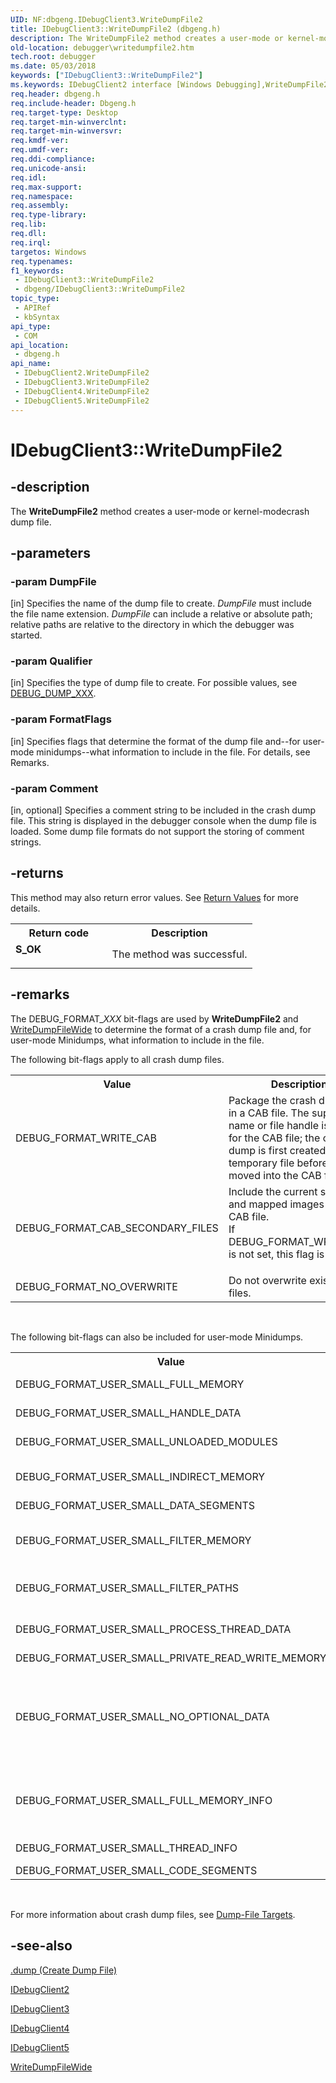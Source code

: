 ```yaml
---
UID: NF:dbgeng.IDebugClient3.WriteDumpFile2
title: IDebugClient3::WriteDumpFile2 (dbgeng.h)
description: The WriteDumpFile2 method creates a user-mode or kernel-modecrash dump file.
old-location: debugger\writedumpfile2.htm
tech.root: debugger
ms.date: 05/03/2018
keywords: ["IDebugClient3::WriteDumpFile2"]
ms.keywords: IDebugClient2 interface [Windows Debugging],WriteDumpFile2 method, IDebugClient2::WriteDumpFile2, IDebugClient3 interface [Windows Debugging],WriteDumpFile2 method, IDebugClient3.WriteDumpFile2, IDebugClient3::WriteDumpFile2, IDebugClient4 interface [Windows Debugging],WriteDumpFile2 method, IDebugClient4::WriteDumpFile2, IDebugClient5 interface [Windows Debugging],WriteDumpFile2 method, IDebugClient5::WriteDumpFile2, IDebugClient_6ce4aeba-f7a6-4872-9ff2-baf3b3165471.xml, WriteDumpFile2, WriteDumpFile2 method [Windows Debugging], WriteDumpFile2 method [Windows Debugging],IDebugClient2 interface, WriteDumpFile2 method [Windows Debugging],IDebugClient3 interface, WriteDumpFile2 method [Windows Debugging],IDebugClient4 interface, WriteDumpFile2 method [Windows Debugging],IDebugClient5 interface, dbgeng/IDebugClient2::WriteDumpFile2, dbgeng/IDebugClient3::WriteDumpFile2, dbgeng/IDebugClient4::WriteDumpFile2, dbgeng/IDebugClient5::WriteDumpFile2, debugger.writedumpfile2
req.header: dbgeng.h
req.include-header: Dbgeng.h
req.target-type: Desktop
req.target-min-winverclnt: 
req.target-min-winversvr: 
req.kmdf-ver: 
req.umdf-ver: 
req.ddi-compliance: 
req.unicode-ansi: 
req.idl: 
req.max-support: 
req.namespace: 
req.assembly: 
req.type-library: 
req.lib: 
req.dll: 
req.irql: 
targetos: Windows
req.typenames: 
f1_keywords:
 - IDebugClient3::WriteDumpFile2
 - dbgeng/IDebugClient3::WriteDumpFile2
topic_type:
 - APIRef
 - kbSyntax
api_type:
 - COM
api_location:
 - dbgeng.h
api_name:
 - IDebugClient2.WriteDumpFile2
 - IDebugClient3.WriteDumpFile2
 - IDebugClient4.WriteDumpFile2
 - IDebugClient5.WriteDumpFile2
---
```


# IDebugClient3::WriteDumpFile2


## -description

The <b>WriteDumpFile2</b> method creates a user-mode or kernel-modecrash dump file.

## -parameters

### -param DumpFile 

[in]
Specifies the name of the dump file to create.  <i>DumpFile</i> must include the file name extension.  <i>DumpFile</i> can include a relative or absolute path; relative paths are relative to the directory in which the debugger was started.

### -param Qualifier 

[in]
Specifies the type of dump file to create.  For possible values, see <a href="/previous-versions/ff541472(v=vs.85)">DEBUG_DUMP_XXX</a>.

### -param FormatFlags 

[in]
Specifies flags that determine the format of the dump file and--for user-mode minidumps--what information to include in the file.  For details, see Remarks.

### -param Comment 

[in, optional]
Specifies a comment string to be included in the crash dump file.  This string is displayed in the debugger console when the dump file is loaded.  Some dump file formats do not support the storing of comment strings.

## -returns

This method may also return error values.  See <a href="/windows-hardware/drivers/debugger/hresult-values">Return Values</a> for more details.

<table>
<tr>
<th>Return code</th>
<th>Description</th>
</tr>
<tr>
<td width="40%">
<dl>
<dt><b>S_OK</b></dt>
</dl>
</td>
<td width="60%">
The method was successful.

</td>
</tr>
</table>

## -remarks

The DEBUG_FORMAT_<i>XXX</i> bit-flags are used by <b>WriteDumpFile2</b> and <a href="/windows-hardware/drivers/ddi/dbgeng/nf-dbgeng-idebugclient5-writedumpfilewide">WriteDumpFileWide</a> to determine the format of a crash dump file and, for user-mode Minidumps, what information to include in the file.

The following bit-flags apply to all crash dump files.

<table>
<tr>
<th>Value</th>
<th>Description</th>
</tr>
<tr>
<td>
DEBUG_FORMAT_WRITE_CAB

</td>
<td>
Package the crash dump file in a CAB file.  The supplied file name or file handle is used for the CAB file; the crash dump is first created in a temporary file before being moved into the CAB file.

</td>
</tr>
<tr>
<td>
DEBUG_FORMAT_CAB_SECONDARY_FILES

</td>
<td>

<dl>
<dt>Include the current symbols and mapped images in the CAB file.</dt>
<dt>If DEBUG_FORMAT_WRITE_CAB is not set, this flag is ignored.</dt>
</dl>


</td>
</tr>
<tr>
<td>
DEBUG_FORMAT_NO_OVERWRITE

</td>
<td>
Do not overwrite existing files.

</td>
</tr>
</table>
 

The following bit-flags can also be included for user-mode Minidumps.

<table>
<tr>
<th>Value</th>
<th>Description</th>
</tr>
<tr>
<td>
DEBUG_FORMAT_USER_SMALL_FULL_MEMORY

</td>
<td>
Add full memory data.  All accessible committed pages owned by the target application will be included.

</td>
</tr>
<tr>
<td>
DEBUG_FORMAT_USER_SMALL_HANDLE_DATA

</td>
<td>
Add data about the handles that are associated with the target application.

</td>
</tr>
<tr>
<td>
DEBUG_FORMAT_USER_SMALL_UNLOADED_MODULES

</td>
<td>
Add unloaded module information.  This information is available only in Windows Server 2003 and later versions of Windows.

</td>
</tr>
<tr>
<td>
DEBUG_FORMAT_USER_SMALL_INDIRECT_MEMORY

</td>
<td>
Add indirect memory.  A small region of memory that surrounds any address that is referenced by a pointer on the stack or backing store is included.

</td>
</tr>
<tr>
<td>
DEBUG_FORMAT_USER_SMALL_DATA_SEGMENTS

</td>
<td>
Add all data segments within the executable images.

</td>
</tr>
<tr>
<td>
DEBUG_FORMAT_USER_SMALL_FILTER_MEMORY

</td>
<td>
Set to zero all of the memory on the stack and in the backing store that is not useful for recreating the stack trace.  This can make compression of the Minidump more efficient and increase privacy by removing unnecessary information.

</td>
</tr>
<tr>
<td>
DEBUG_FORMAT_USER_SMALL_FILTER_PATHS

</td>
<td>
Remove the module paths, leaving only the module names.  This is useful for protecting privacy by hiding the directory structure (which may contain the user's name).

</td>
</tr>
<tr>
<td>
DEBUG_FORMAT_USER_SMALL_PROCESS_THREAD_DATA

</td>
<td>
Add the process environment block (PEB) and thread environment block (TEB).  This flag can be used to provide Windows system information for threads and processes.

</td>
</tr>
<tr>
<td>
DEBUG_FORMAT_USER_SMALL_PRIVATE_READ_WRITE_MEMORY

</td>
<td>
Add all committed private read-write memory pages.

</td>
</tr>
<tr>
<td>
DEBUG_FORMAT_USER_SMALL_NO_OPTIONAL_DATA

</td>
<td>

<dl>
<dt>Prevent privacy-sensitive data from being included in the Minidump.  Currently, this flag excludes from the Minidump data that would have been added due to the following flags being set:</dt>
<dt>DEBUG_FORMAT_USER_SMALL_PROCESS_THREAD_DATA,</dt>
<dt>DEBUG_FORMAT_USER_SMALL_FULL_MEMORY,</dt>
<dt>DEBUG_FORMAT_USER_SMALL_INDIRECT_MEMORY,</dt>
<dt>DEBUG_FORMAT_USER_SMALL_PRIVATE_READ_WRITE_MEMORY.</dt>
</dl>


</td>
</tr>
<tr>
<td>
DEBUG_FORMAT_USER_SMALL_FULL_MEMORY_INFO

</td>
<td>
Add all basic memory information.  This is the information returned by the <a href="/windows-hardware/drivers/ddi/dbgeng/nf-dbgeng-idebugdataspaces2-queryvirtual">QueryVirtual</a> method.  The information for all memory is included, not just valid memory, which allows the debugger to reconstruct the complete virtual memory layout from the Minidump.

</td>
</tr>
<tr>
<td>
DEBUG_FORMAT_USER_SMALL_THREAD_INFO

</td>
<td>
Add additional thread information, which includes execution time, start time, exit time, start address, and exit status.

</td>
</tr>
<tr>
<td>
DEBUG_FORMAT_USER_SMALL_CODE_SEGMENTS

</td>
<td>
Add all code segments with the executable images.

</td>
</tr>
</table>
 

For more information about crash dump files, see <a href="/windows-hardware/drivers/debugger/dump-file-targets">Dump-File Targets</a>.

## -see-also

<a href="/windows-hardware/drivers/debugger/-dump--create-dump-file-">.dump (Create Dump File)</a>



<a href="/windows-hardware/drivers/ddi/dbgeng/nn-dbgeng-idebugclient2">IDebugClient2</a>



<a href="/windows-hardware/drivers/ddi/dbgeng/nn-dbgeng-idebugclient3">IDebugClient3</a>



<a href="/windows-hardware/drivers/ddi/dbgeng/nn-dbgeng-idebugclient4">IDebugClient4</a>



<a href="/windows-hardware/drivers/ddi/dbgeng/nn-dbgeng-idebugclient5">IDebugClient5</a>



<a href="/windows-hardware/drivers/ddi/dbgeng/nf-dbgeng-idebugclient5-writedumpfilewide">WriteDumpFileWide</a>
